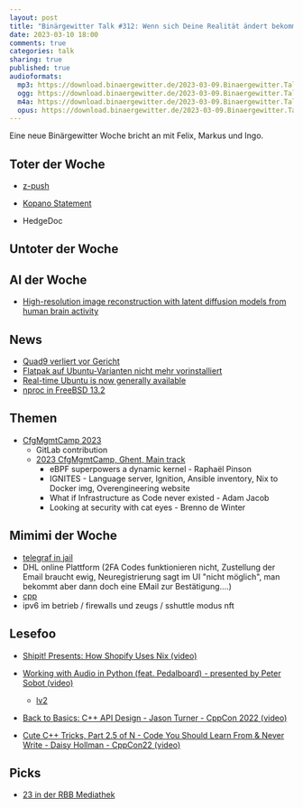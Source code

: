 ```yaml
---
layout: post
title: "Binärgewitter Talk #312: Wenn sich Deine Realität ändert bekommst du ein Pop-Up"
date: 2023-03-10 18:00
comments: true
categories: talk
sharing: true
published: true
audioformats:
  mp3: https://download.binaergewitter.de/2023-03-09.Binaergewitter.Talk.312.mp3
  ogg: https://download.binaergewitter.de/2023-03-09.Binaergewitter.Talk.312.ogg
  m4a: https://download.binaergewitter.de/2023-03-09.Binaergewitter.Talk.312.m4a
  opus: https://download.binaergewitter.de/2023-03-09.Binaergewitter.Talk.312.opus
---
```

Eine neue Binärgewitter Woche bricht an mit Felix, Markus und Ingo.

## Toter der Woche
- [z-push]( https://z-push.org/ )
 * [Kopano Statement]( https://kopano.com/blog/statement-regarding-the-community-project-z-push/ )
- HedgeDoc

## Untoter der Woche

## AI der Woche
- [High-resolution image reconstruction with latent diffusion models from human brain activity]( https://www.biorxiv.org/content/10.1101/2022.11.18.517004v2.full.pdf )

## News
- [Quad9 verliert vor Gericht]( https://www.heise.de/news/Landgericht-Leipzig-macht-DNS-Betreiber-zu-Taeter-von-Urheberrechtsverletzungen-7532128.html )
- [Flatpak auf Ubuntu-Varianten nicht mehr vorinstalliert]( https://linuxnews.de/2023/02/23/flatpak-auf-ubuntu-varianten-nicht-mehr-vorinstalliert/ )
- [Real-time Ubuntu is now generally available]( https://ubuntu.com/blog/real-time-ubuntu-is-now-generally-available )
- [nproc in FreeBSD 13.2]( https://twitter.com/vmisev/status/1629763487810322432 )

## Themen
- [CfgMgmtCamp 2023]( https://cfgmgmtcamp.eu/ghent2023/ )
  * GitLab contribution
  * [2023 CfgMgmtCamp, Ghent, Main track]( https://www.youtube.com/playlist?list=PLBZBIkixHEic8L17C7DB0I2cY7vO_eDRl )
    - eBPF superpowers a dynamic kernel - Raphaël Pinson
    - IGNITES - Language server, Ignition, Ansible inventory, Nix to Docker img, Overengineering website
    - What if Infrastructure as Code never existed - Adam Jacob
    - Looking at security with cat eyes - Brenno de Winter


## Mimimi der Woche
- [telegraf in jail]( https://github.com/influxdata/telegraf/issues/12502 )
- DHL online Plattform (2FA Codes funktionieren nicht, Zustellung der Email braucht ewig, Neuregistrierung sagt im UI "nicht möglich", man bekommt aber dann doch eine EMail zur Bestätigung....)
- [cpp]( https://stackoverflow.com/questions/75615345/convert-c-array-in-struct-attribute-packed-to-stdvector )
- ipv6 im betrieb / firewalls und zeugs / sshuttle modus nft

## Lesefoo
- [Shipit! Presents: How Shopify Uses Nix (video)]( https://www.youtube.com/watch?v=KaIRpx11qrc )
- [Working with Audio in Python (feat. Pedalboard) - presented by Peter Sobot (video)]( https://www.youtube.com/watch?v=NYhkqXpFAlg )

    * [lv2]( https://en.wikipedia.org/wiki/LV2 )

- [Back to Basics: C++ API Design - Jason Turner - CppCon 2022 (video)]( https://www.youtube.com/watch?v=zL-vn_pGGgY )
- [Cute C++ Tricks, Part 2.5 of N - Code You Should Learn From & Never Write - Daisy Hollman - CppCon22 (video)]( https://youtu.be/gOdcNko2xc8 )

## Picks
- [23 in der RBB Mediathek](https://www.rbb-online.de/film/mediathek/0-99/23-nichts-ist-so-wie-es-scheint.html )



